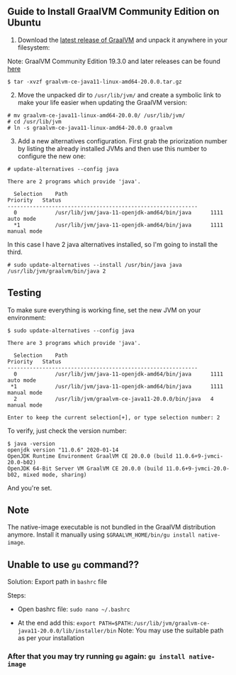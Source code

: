 ## Guide to Install GraalVM Community Edition on Ubuntu

1) Download the [latest release of GraalVM](https://github.com/oracle/graal/releases) and unpack it anywhere in your filesystem:


Note: GraalVM Community Edition 19.3.0 and later releases can be found [here](https://github.com/graalvm/graalvm-ce-builds/releases)


```
$ tar -xvzf graalvm-ce-java11-linux-amd64-20.0.0.tar.gz
```

2) Move the unpacked dir to `/usr/lib/jvm/` and create a symbolic link to make your life easier when updating the GraalVM version:

```
# mv graalvm-ce-java11-linux-amd64-20.0.0/ /usr/lib/jvm/
# cd /usr/lib/jvm
# ln -s graalvm-ce-java11-linux-amd64-20.0.0 graalvm
```

3) Add a new alternatives configuration. First grab the priorization number by listing the already installed JVMs and then use this number to configure the new one:

```
# update-alternatives --config java

There are 2 programs which provide 'java'.

  Selection    Path                                            Priority   Status
------------------------------------------------------------
  0            /usr/lib/jvm/java-11-openjdk-amd64/bin/java      1111      auto mode
  *1           /usr/lib/jvm/java-11-openjdk-amd64/bin/java      1111      manual mode
```

In this case I have 2 java alternatives installed, so I'm going to install the third.

```
# sudo update-alternatives --install /usr/bin/java java /usr/lib/jvm/graalvm/bin/java 2
```

## Testing

To make sure everything is working fine, set the new JVM on your environment:

```
$ sudo update-alternatives --config java

There are 3 programs which provide 'java'.

  Selection    Path                                            Priority   Status
------------------------------------------------------------
  0            /usr/lib/jvm/java-11-openjdk-amd64/bin/java      1111      auto mode
 *1            /usr/lib/jvm/java-11-openjdk-amd64/bin/java      1111      manual mode
  2            /usr/lib/jvm/graalvm-ce-java11-20.0.0/bin/java   4         manual mode

Enter to keep the current selection[+], or type selection number: 2
```

To verify, just check the version number:

```
$ java -version
openjdk version "11.0.6" 2020-01-14
OpenJDK Runtime Environment GraalVM CE 20.0.0 (build 11.0.6+9-jvmci-20.0-b02)
OpenJDK 64-Bit Server VM GraalVM CE 20.0.0 (build 11.0.6+9-jvmci-20.0-b02, mixed mode, sharing)

```

And you're set.

## Note

The native-image executable is not bundled in the GraalVM distribution anymore. Install it manually using `$GRAALVM_HOME/bin/gu install native-image`.


## Unable to use `gu` command??

Solution: Export path in `bashrc` file 

Steps:

- Open bashrc file: `sudo nano ~/.bashrc`

- At the end add this: `export PATH=$PATH:/usr/lib/jvm/graalvm-ce-java11-20.0.0/lib/installer/bin`
  Note: You may use the suitable path as per your installation
  
### After that you may try running `gu` again: `gu install native-image` 
  
